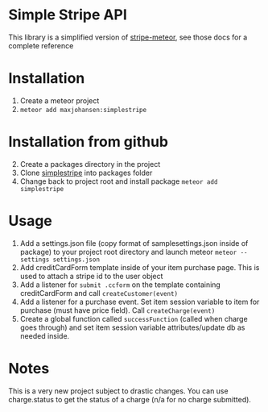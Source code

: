 # Simple Stripe API

This library is a simplified version of [stripe-meteor](https://github.com/tyler-johnson/stripe-meteor), see those docs for a complete reference

# Installation

1. Create a meteor project
2. `meteor add maxjohansen:simplestripe`

# Installation from github
2. Create a packages directory in the project
3. Clone [simplestripe](https://github.com/macsj200/simplestripe) into packages folder
4. Change back to project root and install package `meteor add simplestripe`

# Usage

1. Add a settings.json file (copy format of samplesettings.json inside of package) to your project root directory and launch meteor `meteor --settings settings.json`
2. Add creditCardForm template inside of your item purchase page.  This is used to attach a stripe id to the user object
3. Add a listener for `submit .ccform` on the template containing creditCardForm and call `createCustomer(event)`
4. Add a listener for a purchase event.  Set item session variable to item for purchase (must have price field).  Call `createCharge(event)`
5. Create a global function called `successFunction` (called when charge goes through) and set item session variable attributes/update db as needed inside.

# Notes

This is a very new project subject to drastic changes.
You can use charge.status to get the status of a charge (n/a for no charge submitted).